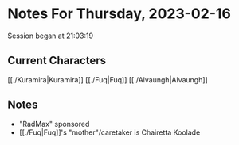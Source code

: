 # Notes For Thursday, 2023-02-16
Session began at 21:03:19
## Current Characters
[[./Kuramira|Kuramira]]
[[./Fuq|Fuq]]
[[./Alvaungh|Alvaungh]]
## Notes
- "RadMax" sponsored
- [[./Fuq|Fuq]]'s "mother"/caretaker is Chairetta Koolade